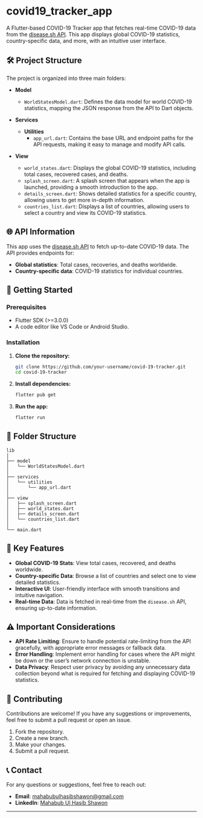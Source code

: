 # covid19_tracker_app


A Flutter-based COVID-19 Tracker app that fetches real-time COVID-19 data from the [disease.sh API](https://disease.sh/v3/covid-19/). This app displays global COVID-19 statistics, country-specific data, and more, with an intuitive user interface.

## 🛠️ Project Structure

The project is organized into three main folders:

- **Model**
    - `WorldStatesModel.dart`: Defines the data model for world COVID-19 statistics, mapping the JSON response from the API to Dart objects.

- **Services**
    - **Utilities**
        - `app_url.dart`: Contains the base URL and endpoint paths for the API requests, making it easy to manage and modify API calls.

- **View**
    - `world_states.dart`: Displays the global COVID-19 statistics, including total cases, recovered cases, and deaths.
    - `splash_screen.dart`: A splash screen that appears when the app is launched, providing a smooth introduction to the app.
    - `details_screen.dart`: Shows detailed statistics for a specific country, allowing users to get more in-depth information.
    - `countries_list.dart`: Displays a list of countries, allowing users to select a country and view its COVID-19 statistics.

## 🌐 API Information

This app uses the [disease.sh API](https://disease.sh/v3/covid-19/) to fetch up-to-date COVID-19 data. The API provides endpoints for:
- **Global statistics**: Total cases, recoveries, and deaths worldwide.
- **Country-specific data**: COVID-19 statistics for individual countries.

## 🚀 Getting Started

### Prerequisites

- Flutter SDK (>=3.0.0)
- A code editor like VS Code or Android Studio.

### Installation

1. **Clone the repository:**
   ```bash
   git clone https://github.com/your-username/covid-19-tracker.git
   cd covid-19-tracker
   ```

2. **Install dependencies:**
   ```bash
   flutter pub get
   ```

3. **Run the app:**
   ```bash
   flutter run
   ```

## 📂 Folder Structure

```
lib
│
├── model
│   └── WorldStatesModel.dart
│
├── services
│   └── utilities
│       └── app_url.dart
│
├── view
│   ├── splash_screen.dart
│   ├── world_states.dart
│   ├── details_screen.dart
│   └── countries_list.dart
│
└── main.dart
```

## 🔑 Key Features

- **Global COVID-19 Stats**: View total cases, recovered, and deaths worldwide.
- **Country-specific Data**: Browse a list of countries and select one to view detailed statistics.
- **Interactive UI**: User-friendly interface with smooth transitions and intuitive navigation.
- **Real-time Data**: Data is fetched in real-time from the `disease.sh` API, ensuring up-to-date information.

## ⚠️ Important Considerations

- **API Rate Limiting**: Ensure to handle potential rate-limiting from the API gracefully, with appropriate error messages or fallback data.
- **Error Handling**: Implement error handling for cases where the API might be down or the user’s network connection is unstable.
- **Data Privacy**: Respect user privacy by avoiding any unnecessary data collection beyond what is required for fetching and displaying COVID-19 statistics.

## 🤝 Contributing

Contributions are welcome! If you have any suggestions or improvements, feel free to submit a pull request or open an issue.

1. Fork the repository.
2. Create a new branch.
3. Make your changes.
4. Submit a pull request.


## 📞 Contact

For any questions or suggestions, feel free to reach out:

- **Email**: mahabubulhasibshawon@gmail.com
- **LinkedIn**: [Mahabub Ul Hasib Shawon](https://www.linkedin.com/in/mahbub-ul-hasib-shawon/)

---
